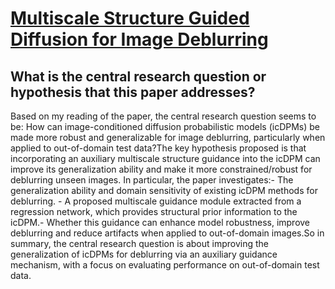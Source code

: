 # [Multiscale Structure Guided Diffusion for Image Deblurring](https://arxiv.org/abs/2212.01789)

## What is the central research question or hypothesis that this paper addresses?

Based on my reading of the paper, the central research question seems to be: How can image-conditioned diffusion probabilistic models (icDPMs) be made more robust and generalizable for image deblurring, particularly when applied to out-of-domain test data?The key hypothesis proposed is that incorporating an auxiliary multiscale structure guidance into the icDPM can improve its generalization ability and make it more constrained/robust for deblurring unseen images. In particular, the paper investigates:- The generalization ability and domain sensitivity of existing icDPM methods for deblurring. - A proposed multiscale guidance module extracted from a regression network, which provides structural prior information to the icDPM.- Whether this guidance can enhance model robustness, improve deblurring and reduce artifacts when applied to out-of-domain images.So in summary, the central research question is about improving the generalization of icDPMs for deblurring via an auxiliary guidance mechanism, with a focus on evaluating performance on out-of-domain test data.
